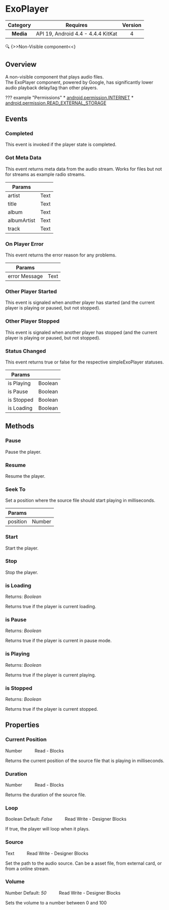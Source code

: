 # ExoPlayer

| Category | Requires | Version |
|:--------:|:-------:|:--------:|
|**Media**|<span class="chip chip-any">API 19, Android 4.4 - 4.4.4 KitKat</span>|<span class="chip chip-number">4</span>|

:mag: {>>Non-Visible component<<}

## Overview

A non-visible component that plays audio files.   
The ExoPlayer component, powered by Google, has significantly lower audio playback delay/lag than other players.

??? example "Permissions"
    * [android.permission.INTERNET](https://developer.android.com/reference/android/Manifest.permission.html#INTERNET)
    * [android.permission.READ_EXTERNAL_STORAGE](https://developer.android.com/reference/android/Manifest.permission.html#READ_EXTERNAL_STORAGE)

## Events

### Completed

This event is invoked if the player state is completed.

<div class="block" ai2-block="event" not-rendered="true" value="%7B%22componentName%22:%20%22ExoPlayer%22,%20%22name%22:%20%22Completed%22,%20%22param%22:%20%5B%5D%7D"></div>

### Got Meta Data

This event returns meta data from the audio stream. Works for files but not for streams as example radio streams.

<div class="block" ai2-block="event" not-rendered="true" value="%7B%22componentName%22:%20%22ExoPlayer%22,%20%22name%22:%20%22Got%20Meta%20Data%22,%20%22param%22:%20%5B%22artist%22,%20%22title%22,%20%22album%22,%20%22albumArtist%22,%20%22track%22%5D%7D"></div>

| Params | []() |
|--------|------|
|artist|<span class="chip chip-text">Text</span>|
|title|<span class="chip chip-text">Text</span>|
|album|<span class="chip chip-text">Text</span>|
|albumArtist|<span class="chip chip-text">Text</span>|
|track|<span class="chip chip-text">Text</span>|

### On Player Error

This event returns the error reason for any problems.

<div class="block" ai2-block="event" not-rendered="true" value="%7B%22componentName%22:%20%22ExoPlayer%22,%20%22name%22:%20%22On%20Player%20Error%22,%20%22param%22:%20%5B%22error%20Message%22%5D%7D"></div>

| Params | []() |
|--------|------|
|error Message|<span class="chip chip-text">Text</span>|

### Other Player Started

This event is signaled when another player has started (and the current player is playing or paused, but not stopped).

<div class="block" ai2-block="event" not-rendered="true" value="%7B%22componentName%22:%20%22ExoPlayer%22,%20%22name%22:%20%22Other%20Player%20Started%22,%20%22param%22:%20%5B%5D%7D"></div>

### Other Player Stopped

This event is signaled when another player has stopped (and the current player is playing or paused, but not stopped).

<div class="block" ai2-block="event" not-rendered="true" value="%7B%22componentName%22:%20%22ExoPlayer%22,%20%22name%22:%20%22Other%20Player%20Stopped%22,%20%22param%22:%20%5B%5D%7D"></div>

### Status Changed

This event returns true or false for the respective simpleExoPlayer statuses.

<div class="block" ai2-block="event" not-rendered="true" value="%7B%22componentName%22:%20%22ExoPlayer%22,%20%22name%22:%20%22Status%20Changed%22,%20%22param%22:%20%5B%22is%20Playing%22,%20%22is%20Pause%22,%20%22is%20Stopped%22,%20%22is%20Loading%22%5D%7D"></div>

| Params | []() |
|--------|------|
|is Playing|<span class="chip chip-boolean">Boolean</span>|
|is Pause|<span class="chip chip-boolean">Boolean</span>|
|is Stopped|<span class="chip chip-boolean">Boolean</span>|
|is Loading|<span class="chip chip-boolean">Boolean</span>|

## Methods

### Pause

Pause the player.

<div class="block" ai2-block="method" not-rendered="true" value="%7B%22componentName%22:%20%22ExoPlayer%22,%20%22name%22:%20%22Pause%22,%20%22output%22:%20false,%20%22param%22:%20%5B%5D%7D"></div>

### Resume

Resume the player.

<div class="block" ai2-block="method" not-rendered="true" value="%7B%22componentName%22:%20%22ExoPlayer%22,%20%22name%22:%20%22Resume%22,%20%22output%22:%20false,%20%22param%22:%20%5B%5D%7D"></div>

### Seek To

Set a position where the source file should start playing in milliseconds.

<div class="block" ai2-block="method" not-rendered="true" value="%7B%22componentName%22:%20%22ExoPlayer%22,%20%22name%22:%20%22Seek%20To%22,%20%22output%22:%20false,%20%22param%22:%20%5B%22position%22%5D%7D"></div>

| Params | []() |
|--------|------|
|position|<span class="chip chip-number">Number</span>|

### Start

Start the player.

<div class="block" ai2-block="method" not-rendered="true" value="%7B%22componentName%22:%20%22ExoPlayer%22,%20%22name%22:%20%22Start%22,%20%22output%22:%20false,%20%22param%22:%20%5B%5D%7D"></div>

### Stop

Stop the player.

<div class="block" ai2-block="method" not-rendered="true" value="%7B%22componentName%22:%20%22ExoPlayer%22,%20%22name%22:%20%22Stop%22,%20%22output%22:%20false,%20%22param%22:%20%5B%5D%7D"></div>

### is Loading

<span class="chip chip-boolean">Returns: <i>Boolean</i></span>

Returns true if the player is current loading.

<div class="block" ai2-block="method" not-rendered="true" value="%7B%22componentName%22:%20%22ExoPlayer%22,%20%22name%22:%20%22is%20Loading%22,%20%22output%22:%20true,%20%22param%22:%20%5B%5D%7D"></div>

### is Pause

<span class="chip chip-boolean">Returns: <i>Boolean</i></span>

Returns true if the player is current in pause mode.

<div class="block" ai2-block="method" not-rendered="true" value="%7B%22componentName%22:%20%22ExoPlayer%22,%20%22name%22:%20%22is%20Pause%22,%20%22output%22:%20true,%20%22param%22:%20%5B%5D%7D"></div>

### is Playing

<span class="chip chip-boolean">Returns: <i>Boolean</i></span>

Returns true if the player is current playing.

<div class="block" ai2-block="method" not-rendered="true" value="%7B%22componentName%22:%20%22ExoPlayer%22,%20%22name%22:%20%22is%20Playing%22,%20%22output%22:%20true,%20%22param%22:%20%5B%5D%7D"></div>

### is Stopped

<span class="chip chip-boolean">Returns: <i>Boolean</i></span>

Returns true if the player is current stopped.

<div class="block" ai2-block="method" not-rendered="true" value="%7B%22componentName%22:%20%22ExoPlayer%22,%20%22name%22:%20%22is%20Stopped%22,%20%22output%22:%20true,%20%22param%22:%20%5B%5D%7D"></div>

## Properties

### Current Position

<span class="chip chip-number">Number</span><span style="user-select: none;">&nbsp;&nbsp;&nbsp;&nbsp;&nbsp;&nbsp;&nbsp;&nbsp;&nbsp;&nbsp;</span><span class="chip chip-rw">Read</span><span style="user-select: none;">&nbsp;</span>-<span style="user-select: none;">&nbsp;</span><span class="chip chip-bd">Blocks</span><span style="user-select: none;">&nbsp;</span>

Returns the current position of the source file that is playing in milliseconds.

<div class="block" ai2-block="property" not-rendered="true" value="%7B%22componentName%22:%20%22ExoPlayer%22,%20%22name%22:%20%22Current%20Position%22,%20%22getter%22:%20true%7D"></div>

### Duration

<span class="chip chip-number">Number</span><span style="user-select: none;">&nbsp;&nbsp;&nbsp;&nbsp;&nbsp;&nbsp;&nbsp;&nbsp;&nbsp;&nbsp;</span><span class="chip chip-rw">Read</span><span style="user-select: none;">&nbsp;</span>-<span style="user-select: none;">&nbsp;</span><span class="chip chip-bd">Blocks</span><span style="user-select: none;">&nbsp;</span>

Returns the duration of the source file.

<div class="block" ai2-block="property" not-rendered="true" value="%7B%22componentName%22:%20%22ExoPlayer%22,%20%22name%22:%20%22Duration%22,%20%22getter%22:%20true%7D"></div>

### Loop

<span class="chip chip-boolean">Boolean</span><span style="user-select: none;">&nbsp;</span><span class="chip chip-boolean">Default: <i>False</i></span><span style="user-select: none;">&nbsp;&nbsp;&nbsp;&nbsp;&nbsp;&nbsp;&nbsp;&nbsp;&nbsp;&nbsp;</span><span class="chip chip-rw">Read</span><span style="user-select: none;">&nbsp;</span><span class="chip chip-rw">Write</span><span style="user-select: none;">&nbsp;</span>-<span style="user-select: none;">&nbsp;</span><span class="chip chip-bd">Designer</span><span style="user-select: none;">&nbsp;</span><span class="chip chip-bd">Blocks</span><span style="user-select: none;">&nbsp;</span>

If true, the player will loop when it plays.

<div class="block" ai2-block="property" not-rendered="true" value="%7B%22componentName%22:%20%22ExoPlayer%22,%20%22name%22:%20%22Loop%22,%20%22getter%22:%20true%7D"></div>
<div class="block" ai2-block="property" not-rendered="true" value="%7B%22componentName%22:%20%22ExoPlayer%22,%20%22name%22:%20%22Loop%22,%20%22getter%22:%20false%7D"></div>

### Source

<span class="chip chip-text">Text</span><span style="user-select: none;">&nbsp;&nbsp;&nbsp;&nbsp;&nbsp;&nbsp;&nbsp;&nbsp;&nbsp;&nbsp;</span><span class="chip chip-rw">Read</span><span style="user-select: none;">&nbsp;</span><span class="chip chip-rw">Write</span><span style="user-select: none;">&nbsp;</span>-<span style="user-select: none;">&nbsp;</span><span class="chip chip-bd">Designer</span><span style="user-select: none;">&nbsp;</span><span class="chip chip-bd">Blocks</span><span style="user-select: none;">&nbsp;</span>

Set the path to the audio source. Can be a asset file, from external card, or from a online stream.

<div class="block" ai2-block="property" not-rendered="true" value="%7B%22componentName%22:%20%22ExoPlayer%22,%20%22name%22:%20%22Source%22,%20%22getter%22:%20true%7D"></div>
<div class="block" ai2-block="property" not-rendered="true" value="%7B%22componentName%22:%20%22ExoPlayer%22,%20%22name%22:%20%22Source%22,%20%22getter%22:%20false%7D"></div>

### Volume

<span class="chip chip-number">Number</span><span style="user-select: none;">&nbsp;</span><span class="chip chip-number">Default: <i>50</i></span><span style="user-select: none;">&nbsp;&nbsp;&nbsp;&nbsp;&nbsp;&nbsp;&nbsp;&nbsp;&nbsp;&nbsp;</span><span class="chip chip-rw">Read</span><span style="user-select: none;">&nbsp;</span><span class="chip chip-rw">Write</span><span style="user-select: none;">&nbsp;</span>-<span style="user-select: none;">&nbsp;</span><span class="chip chip-bd">Designer</span><span style="user-select: none;">&nbsp;</span><span class="chip chip-bd">Blocks</span><span style="user-select: none;">&nbsp;</span>

Sets the volume to a number between 0 and 100

<div class="block" ai2-block="property" not-rendered="true" value="%7B%22componentName%22:%20%22ExoPlayer%22,%20%22name%22:%20%22Volume%22,%20%22getter%22:%20true%7D"></div>
<div class="block" ai2-block="property" not-rendered="true" value="%7B%22componentName%22:%20%22ExoPlayer%22,%20%22name%22:%20%22Volume%22,%20%22getter%22:%20false%7D"></div>
